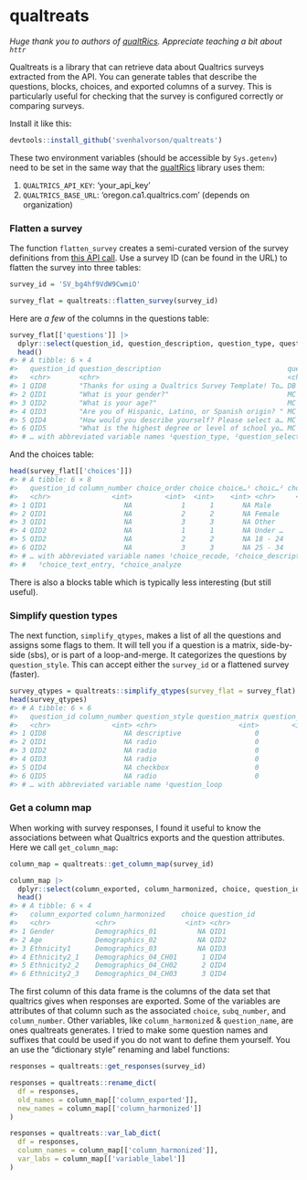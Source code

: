 
# qualtreats

*Huge thank you to authors of
[qualtRics](https://github.com/ropensci/qualtRics). Appreciate teaching
a bit about `httr`*

Qualtreats is a library that can retrieve data about Qualtrics surveys
extracted from the API. You can generate tables that describe the
questions, blocks, choices, and exported columns of a survey. This is
particularly useful for checking that the survey is configured correctly
or comparing surveys.

Install it like this:

``` r
devtools::install_github('svenhalvorson/qualtreats')
```

These two environment variables (should be accessible by `Sys.getenv`)
need to be set in the same way that the
[qualtRics](https://github.com/ropensci/qualtRics) library uses them:

1.  `QUALTRICS_API_KEY`: ‘your_api_key’
2.  `QUALTRICS_BASE_URL`: ‘oregon.ca1.qualtrics.com’ (depends on
    organization)

### Flatten a survey

The function `flatten_survey` creates a semi-curated version of the
survey definitions from [this API
call](https://api.qualtrics.com/9d0928392673d-get-survey). Use a survey
ID (can be found in the URL) to flatten the survey into three tables:

``` r
survey_id = 'SV_bg4hf9VdW9CwmiO'

survey_flat = qualtreats::flatten_survey(survey_id)
```

Here are *a few* of the columns in the questions table:

``` r
survey_flat[['questions']] |> 
  dplyr::select(question_id, question_description, question_type, question_selector) |>
  head()
#> # A tibble: 6 × 4
#>   question_id question_description                               quest…¹ quest…²
#>   <chr>       <chr>                                              <chr>   <chr>  
#> 1 QID8        "Thanks for using a Qualtrics Survey Template! To… DB      TB     
#> 2 QID1        "What is your gender?"                             MC      SAVR   
#> 3 QID2        "What is your age?"                                MC      SAVR   
#> 4 QID3        "Are you of Hispanic, Latino, or Spanish origin? " MC      SAVR   
#> 5 QID4        "How would you describe yourself? Please select a… MC      MAVR   
#> 6 QID5        "What is the highest degree or level of school yo… MC      SAVR   
#> # … with abbreviated variable names ¹​question_type, ²​question_selector
```

And the choices table:

``` r
head(survey_flat[['choices']])
#> # A tibble: 6 × 8
#>   question_id column_number choice_order choice choice…¹ choic…² choic…³ choic…⁴
#>   <chr>               <int>        <int>  <int>    <int> <chr>     <int>   <int>
#> 1 QID1                   NA            1      1       NA Male          0       1
#> 2 QID1                   NA            2      2       NA Female        0       1
#> 3 QID1                   NA            3      3       NA Other         0       1
#> 4 QID2                   NA            1      1       NA Under …       0       1
#> 5 QID2                   NA            2      2       NA 18 - 24       0       1
#> 6 QID2                   NA            3      3       NA 25 - 34       0       1
#> # … with abbreviated variable names ¹​choice_recode, ²​choice_description,
#> #   ³​choice_text_entry, ⁴​choice_analyze
```

There is also a blocks table which is typically less interesting (but
still useful).

### Simplify question types

The next function, `simplify_qtypes`, makes a list of all the questions
and assigns some flags to them. It will tell you if a question is a
matrix, side-by-side (sbs), or is part of a loop-and-merge. It
categorizes the questions by `question_style`. This can accept either
the `survey_id` or a flattened survey (faster).

``` r
survey_qtypes = qualtreats::simplify_qtypes(survey_flat = survey_flat)
head(survey_qtypes)
#> # A tibble: 6 × 6
#>   question_id column_number question_style question_matrix question_sbs questi…¹
#>   <chr>               <int> <chr>                    <int>        <int>    <int>
#> 1 QID8                   NA descriptive                  0            0        0
#> 2 QID1                   NA radio                        0            0        0
#> 3 QID2                   NA radio                        0            0        0
#> 4 QID3                   NA radio                        0            0        0
#> 5 QID4                   NA checkbox                     0            0        0
#> 6 QID5                   NA radio                        0            0        0
#> # … with abbreviated variable name ¹​question_loop
```

### Get a column map

When working with survey responses, I found it useful to know the
associations between what Qualtrics exports and the question attributes.
Here we call `get_column_map`:

``` r
column_map = qualtreats::get_column_map(survey_id)

column_map |>
  dplyr::select(column_exported, column_harmonized, choice, question_id) |>
  head()
#> # A tibble: 6 × 4
#>   column_exported column_harmonized    choice question_id
#>   <chr>           <chr>                 <int> <chr>      
#> 1 Gender          Demographics_01          NA QID1       
#> 2 Age             Demographics_02          NA QID2       
#> 3 Ethnicity1      Demographics_03          NA QID3       
#> 4 Ethnicity2_1    Demographics_04_CH01      1 QID4       
#> 5 Ethnicity2_2    Demographics_04_CH02      2 QID4       
#> 6 Ethnicity2_3    Demographics_04_CH03      3 QID4
```

The first column of this data frame is the columns of the data set that
qualtrics gives when responses are exported. Some of the variables are
attributes of that column such as the associated `choice`,
`subq_number`, and `column_number`. Other variables, like
`column_harmonized` & `question_name`, are ones qualtreats generates. I
tried to make some question names and suffixes that could be used if you
do not want to define them yourself. You an use the “dictionary style”
renaming and label functions:

``` r
responses = qualtreats::get_responses(survey_id)

responses = qualtreats::rename_dict(
  df = responses,
  old_names = column_map[['column_exported']],
  new_names = column_map[['column_harmonized']]
)

responses = qualtreats::var_lab_dict(
  df = responses,
  column_names = column_map[['column_harmonized']],
  var_labs = column_map[['variable_label']]
)
```
